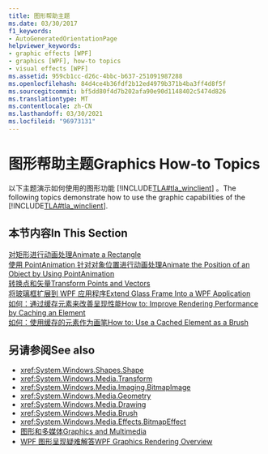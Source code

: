 ```yaml
---
title: 图形帮助主题
ms.date: 03/30/2017
f1_keywords:
- AutoGeneratedOrientationPage
helpviewer_keywords:
- graphic effects [WPF]
- graphics [WPF], how-to topics
- visual effects [WPF]
ms.assetid: 959cb1cc-d26c-4bbc-b637-251091987288
ms.openlocfilehash: 84d4ce4b36fdf2b12ed4979b371b4ba3ff4d8f5f
ms.sourcegitcommit: bf5dd80f4d7b202afa90e90d1148402c5474d826
ms.translationtype: MT
ms.contentlocale: zh-CN
ms.lasthandoff: 03/30/2021
ms.locfileid: "96973131"
---
```

# <a name="graphics-how-to-topics"></a><span data-ttu-id="93af9-102">图形帮助主题</span><span class="sxs-lookup"><span data-stu-id="93af9-102">Graphics How-to Topics</span></span>
<span data-ttu-id="93af9-103">以下主题演示如何使用的图形功能 [!INCLUDE[TLA#tla_winclient](../../../includes/tlasharptla-winclient-md.md)] 。</span><span class="sxs-lookup"><span data-stu-id="93af9-103">The following topics demonstrate how to use the graphic capabilities of the [!INCLUDE[TLA#tla_winclient](../../../includes/tlasharptla-winclient-md.md)].</span></span>  
  
## <a name="in-this-section"></a><span data-ttu-id="93af9-104">本节内容</span><span class="sxs-lookup"><span data-stu-id="93af9-104">In This Section</span></span>  
 [<span data-ttu-id="93af9-105">对矩形进行动画处理</span><span class="sxs-lookup"><span data-stu-id="93af9-105">Animate a Rectangle</span></span>](how-to-animate-a-rectangle.md)  
 [<span data-ttu-id="93af9-106">使用 PointAnimation 针对对象位置进行动画处理</span><span class="sxs-lookup"><span data-stu-id="93af9-106">Animate the Position of an Object by Using PointAnimation</span></span>](how-to-animate-the-position-of-an-object-by-using-pointanimation.md)  
 [<span data-ttu-id="93af9-107">转换点和矢量</span><span class="sxs-lookup"><span data-stu-id="93af9-107">Transform Points and Vectors</span></span>](how-to-transform-points-and-vectors.md)  
 [<span data-ttu-id="93af9-108">将玻璃框扩展到 WPF 应用程序</span><span class="sxs-lookup"><span data-stu-id="93af9-108">Extend Glass Frame Into a WPF Application</span></span>](extend-glass-frame-into-a-wpf-application.md)  
 [<span data-ttu-id="93af9-109">如何：通过缓存元素来改善呈现性能</span><span class="sxs-lookup"><span data-stu-id="93af9-109">How to: Improve Rendering Performance by Caching an Element</span></span>](how-to-improve-rendering-performance-by-caching-an-element.md)  
 [<span data-ttu-id="93af9-110">如何：使用缓存的元素作为画笔</span><span class="sxs-lookup"><span data-stu-id="93af9-110">How to: Use a Cached Element as a Brush</span></span>](how-to-use-a-cached-element-as-a-brush.md)  
  
## <a name="see-also"></a><span data-ttu-id="93af9-111">另请参阅</span><span class="sxs-lookup"><span data-stu-id="93af9-111">See also</span></span>

- <xref:System.Windows.Shapes.Shape>
- <xref:System.Windows.Media.Transform>
- <xref:System.Windows.Media.Imaging.BitmapImage>
- <xref:System.Windows.Media.Geometry>
- <xref:System.Windows.Media.Drawing>
- <xref:System.Windows.Media.Brush>
- <xref:System.Windows.Media.Effects.BitmapEffect>
- [<span data-ttu-id="93af9-112">图形和多媒体</span><span class="sxs-lookup"><span data-stu-id="93af9-112">Graphics and Multimedia</span></span>](index.md)
- [<span data-ttu-id="93af9-113">WPF 图形呈现疑难解答</span><span class="sxs-lookup"><span data-stu-id="93af9-113">WPF Graphics Rendering Overview</span></span>](wpf-graphics-rendering-overview.md)

